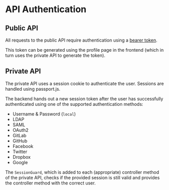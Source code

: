 # API Authentication

## Public API
All requests to the public API require authentication using a [bearer token](https://datatracker.ietf.org/doc/html/rfc6750).

This token can be generated using the profile page in the frontend
(which in turn uses the private API to generate the token).

## Private API

The private API uses a session cookie to authenticate the user.
Sessions are handled using passport.js.

The backend hands out a new session token after the user has successfully authenticated
using one of the supported authentication methods:

- Username & Password (`local`)
- LDAP
- SAML
- OAuth2
- GitLab
- GitHub
- Facebook
- Twitter
- Dropbox
- Google

The `SessionGuard`, which is added to each (appropriate) controller method of the private API,
checks if the provided session is still valid and provides the controller method with the correct user.
